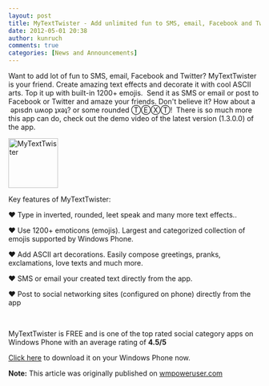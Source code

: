 ```yaml
---
layout: post
title: MyTextTwister - Add unlimited fun to SMS, email, Facebook and Twitter
date: 2012-05-01 20:38
author: kunruch
comments: true
categories: [News and Announcements]
---
```

Want to add lot of fun to SMS, email, Facebook and Twitter? MyTextTwister is your friend. Create amazing text effects and decorate it with cool ASCII arts. Top it up with built-in 1200+ emojis.  Send it as SMS or email or post to Facebook or Twitter and amaze your friends. Don't believe it? How about a  ǝpısdn uʍop ʇxǝʇ? or some rounded ⓉⒺⓍⓉ!  There is so much more this app can do, check out the demo video of the latest version (1.3.0.0) of the app.

<img alt="MyTextTwister" src="https://kunruchcreations.com/wp-content/uploads/2011/12/mytexttwister99.png" width="99" height="99" />

Key features of MyTextTwister:

♥ Type in inverted, rounded, leet speak and many more text effects..

♥ Use 1200+ emoticons (emojis). Largest and categorized collection of emojis supported by Windows Phone.

♥ Add ASCII art decorations. Easily compose greetings, pranks, exclamations, love texts and much more.

♥ SMS or email your created text directly from the app.

♥ Post to social networking sites (configured on phone) directly from the app

&nbsp;

MyTextTwister is FREE and is one of the top rated social category apps on Windows Phone with an average rating of <strong>4.5/5</strong>

<a href="http://windowsphone.com/s?appid=0db2a471-6f36-4e7f-8e95-acfff7f33f44" target="_blank">Click here</a> to download it on your Windows Phone now.

<strong>Note:</strong> This article was originally published on <a href="http://wmpoweruser.com/mytexttwister-add-unlimited-fun-to-sms-email-facebook-and-twitter/" target="_blank">wmpoweruser.com</a>
